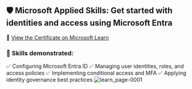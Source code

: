 ## 🛡️ Microsoft Applied Skills: Get started with identities and access using Microsoft Entra

🔗 [View the Certificate on Microsoft Learn](https://learn.microsoft.com/api/credentials/share/en-us/alpha-dl0/563D9342E38FE8E4?sharingId=studentamb_275602)  

### 🎯 Skills demonstrated:
✅ Configuring Microsoft Entra ID
✅ Managing user identities, roles, and access policies
✅ Implementing conditional access and MFA
✅ Applying identity governance best practices
![learn_page-0001](https://github.com/user-attachments/assets/41f8f4cc-0801-48aa-bac0-8fc52703dc90)
